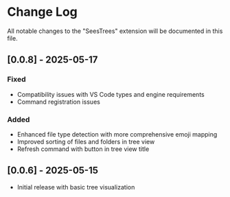 # Change Log

All notable changes to the "SeesTrees" extension will be documented in this file.

## [0.0.8] - 2025-05-17

### Fixed
- Compatibility issues with VS Code types and engine requirements
- Command registration issues

### Added
- Enhanced file type detection with more comprehensive emoji mapping
- Improved sorting of files and folders in tree view
- Refresh command with button in tree view title

## [0.0.6] - 2025-05-15

- Initial release with basic tree visualization